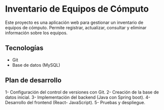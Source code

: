# Inventario de Equipos de Cómputo 

Este proyecto es una aplicación web para gestionar un inventario de equipos de cómputo.
Permite registrar, actualizar, consultar y eliminar información sobre los equipos.

## Tecnologías 
 - Git
 - Base de datos (MySQL) 
 
## Plan de desarrollo 
 1- Configuración del control de versiones con Git.
 2- Creación de la base de datos inicial.
 3- Implementación del backend (Java con Spring boot).
 4- Desarrollo del frontend  (React- JavaScript).
 5- Pruebas y despliegue. 